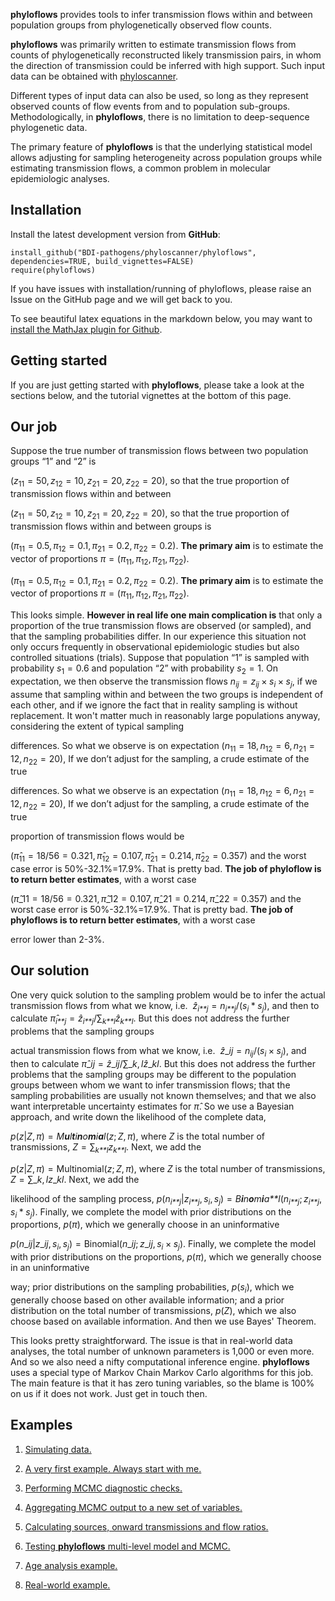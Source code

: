 **phyloflows** provides tools to infer transmission flows within and
between population groups from phylogenetically observed flow counts.

**phyloflows** was primarily written to estimate transmission flows from
counts of phylogenetically reconstructed likely transmission pairs, in
whom the direction of transmission could be inferred with high support.
Such input data can be obtained with
[phyloscanner](https://github.com/BDI-pathogens/phyloscanner).

Different types of input data can also be used, so long as they
represent observed counts of flow events from and to population
sub-groups. Methodologically, in **phyloflows**, there is no limitation
to deep-sequence phylogenetic data.

The primary feature of **phyloflows** is that the underlying statistical
model allows adjusting for sampling heterogeneity across population
groups while estimating transmission flows, a common problem in
molecular epidemiologic analyses.

Installation
------------

Install the latest development version from **GitHub**:

    install_github("BDI-pathogens/phyloscanner/phyloflows", dependencies=TRUE, build_vignettes=FALSE)
    require(phyloflows)

If you have issues with installation/running of phyloflows, please raise
an Issue on the GitHub page and we will get back to you.

To see beautiful latex equations in the markdown below, you may want to
[install the MathJax plugin for
Github](https://github.com/orsharir/github-mathjax).

Getting started
---------------

If you are just getting started with **phyloflows**, please take a look
at the sections below, and the tutorial vignettes at the bottom of this
page.

Our job
-------

Suppose the true number of transmission flows between two population
groups “1” and “2” is

(*z*<sub>11</sub> = 50, *z*<sub>12</sub> = 10, *z*<sub>21</sub> = 20, *z*<sub>22</sub> = 20),
so that the true proportion of transmission flows within and between

$(z_{11} = 50, z_{12} = 10, z_{21} = 20, z_{22} = 20)$,
so that the true proportion of transmission flows within and between
groups is

(*π*<sub>11</sub> = 0.5, *π*<sub>12</sub> = 0.1, *π*<sub>21</sub> = 0.2, *π*<sub>22</sub> = 0.2).
**The primary aim** is to estimate the vector of proportions
*π* = (*π*<sub>11</sub>, *π*<sub>12</sub>, *π*<sub>21</sub>, *π*<sub>22</sub>).

$(\pi_{11} = 0.5, \pi_{12} = 0.1, \pi_{21} = 0.2, \pi_{22} = 0.2)$.
**The primary aim** is to estimate the vector of proportions
$\pi = (\pi_{11}, \pi_{12}, \pi_{21}, \pi_{22})$.


This looks simple. **However in real life one main complication is**
that only a proportion of the true transmission flows are observed (or
sampled), and that the sampling probabilities differ. In our experience
this situation not only occurs frequently in observational epidemiologic
studies but also controlled situations (trials). Suppose that population
“1” is sampled with probability $s_1 = 0.6$ and population “2”
with probability $s_2 = 1$. On expectation, we then observe
the transmission flows $n_{ij} = z_{ij} \times s_i \times s_j$, 
if we assume that sampling within and between the two groups is
independent of each other, and if we ignore the fact that in reality
sampling is without replacement. It won't matter much in reasonably
large populations anyway, considering the extent of typical sampling

differences. So what we observe is on expectation
(*n*<sub>11</sub> = 18, *n*<sub>12</sub> = 6, *n*<sub>21</sub> = 12, *n*<sub>22</sub> = 20),
If we don’t adjust for the sampling, a crude estimate of the true

differences. So what we observe is an expectation
$(n_{11} = 18, n_{12} = 6, n_{21} = 12, n_{22} = 20)$,
If we don’t adjust for the sampling, a crude estimate of the true

proportion of transmission flows would be

(*π̂*<sub>11</sub> = 18/56 = 0.321, *π̂*<sub>12</sub> = 0.107, *π̂*<sub>21</sub> = 0.214, *π̂*<sub>22</sub> = 0.357)
and the worst case error is 50%-32.1%=17.9%. That is pretty bad. **The
job of phyloflow is to return better estimates**, with a worst case

$({\hat{\pi}}\_{11} = 18/56 = 0.321, \hat{\pi}\_{12} = 0.107, \hat{\pi}\_{21} = 0.214, \hat{\pi}\_{22} = 0.357)$
and the worst case error is 50%-32.1%=17.9%. That is pretty bad. **The
job of phyloflows is to return better estimates**, with a worst case

error lower than 2-3%.

Our solution
------------

One very quick solution to the sampling problem would be to infer the
actual transmission flows from what we know, i.e. 
*ẑ*<sub>*i**j*</sub> = *n*<sub>*i**j*</sub>/(*s*<sub>*i*</sub> \* *s*<sub>*j*</sub>),
and then to calculate
*π̂*<sub>*i**j*</sub> = *ẑ*<sub>*i**j*</sub>/∑<sub>*k**l*</sub>*ẑ*<sub>*k**l*</sub>.
But this does not address the further problems that the sampling groups

actual transmission flows from what we know, i.e. 
$\hat{z}\_{ij} = n_{ij}/(s_i\times s_j)$,
and then to calculate
$\hat{\pi}\_{ij} = \hat{z}\_{ij}/\sum\_{k,l}\hat{z}\_{kl}$.
But this does not address the further problems that the sampling groups
may be different to the population groups between whom we want to infer
transmission flows; that the sampling probabilities are usually not
known themselves; and that we also want interpretable uncertainty
estimates for $\hat{\pi}$. So we use a Bayesian approach, and write down the
likelihood of the complete data,

*p*(*z*|*Z*, *π*) = *M**u**l**t**i**n**o**m**i**a**l*(*z*; *Z*, *π*),
where *Z* is the total number of transmissions,
*Z* = ∑<sub>*k**l*</sub>*z*<sub>*k**l*</sub>. Next, we add the

$p(z|Z, \pi) = \mathrm{Multinomial}(z; Z, \pi)$,
where $Z$ is the total number of transmissions,
$Z = \sum\_{k,l}z\_{kl}$. Next, we add the

likelihood of the sampling process,
*p*(*n*<sub>*i**j*</sub>|*z*<sub>*i**j*</sub>, *s*<sub>*i*</sub>, *s*<sub>*j*</sub>) = *B**i**n**o**m**i**a**l*(*n*<sub>*i**j*</sub>; *z*<sub>*i**j*</sub>, *s*<sub>*i*</sub> \* *s*<sub>*j*</sub>).
Finally, we complete the model with prior distributions on the
proportions, *p*(*π*), which we generally choose in an uninformative

$p(n\_{ij}|z\_{ij}, s_i, s_j) = \mathrm{Binomial}(n\_{ij}; z\_{ij}, s_i \times s_j)$.
Finally, we complete the model with prior distributions on the
proportions, $p(\pi)$, which we generally choose in an uninformative

way; prior distributions on the sampling probabilities,
$p(s_i)$, which we generally choose based on other
available information; and a prior distribution on the total number of
transmissions, $p(Z)$, which we also choose based on available
information. And then we use Bayes' Theorem.

This looks pretty straightforward. The issue is that in real-world data
analyses, the total number of unknown parameters is 1,000 or even more.
And so we also need a nifty computational inference engine.
**phyloflows** uses a special type of Markov Chain Markov Carlo
algorithms for this job. The main feature is that it has zero tuning
variables, so the blame is 100% on us if it does not work. Just get in
touch then.

Examples
--------

1.  [Simulating data.](vignettes/01_simulating_data.md)

2.  [A very first example. Always start with
    me.](vignettes/02_basic_example.md)

3.  [Performing MCMC diagnostic checks.](vignettes/03_diagnostics.md)

4.  [Aggregating MCMC output to a new set of
    variables.](vignettes/04_aggregating.md)

5.  [Calculating sources, onward transmissions and flow
    ratios.](vignettes/05_keyquantities.md)

6.  [Testing **phyloflows** multi-level model
    and MCMC.](vignettes/06_test_sampling_adjustments.md)

7.  [Age analysis example.](vignettes/07_age_analysis.md)

8.  [Real-world example.](vignettes/08_practical_example.md)
